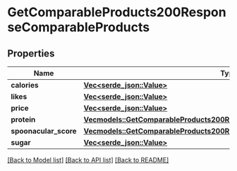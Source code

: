 # GetComparableProducts200ResponseComparableProducts

## Properties

Name | Type | Description | Notes
------------ | ------------- | ------------- | -------------
**calories** | [**Vec<serde_json::Value>**](serde_json::Value.md) |  | 
**likes** | [**Vec<serde_json::Value>**](serde_json::Value.md) |  | 
**price** | [**Vec<serde_json::Value>**](serde_json::Value.md) |  | 
**protein** | [**Vec<models::GetComparableProducts200ResponseComparableProductsProteinInner>**](getComparableProducts_200_response_comparableProducts_protein_inner.md) |  | 
**spoonacular_score** | [**Vec<models::GetComparableProducts200ResponseComparableProductsProteinInner>**](getComparableProducts_200_response_comparableProducts_protein_inner.md) |  | 
**sugar** | [**Vec<serde_json::Value>**](serde_json::Value.md) |  | 

[[Back to Model list]](../README.md#documentation-for-models) [[Back to API list]](../README.md#documentation-for-api-endpoints) [[Back to README]](../README.md)


